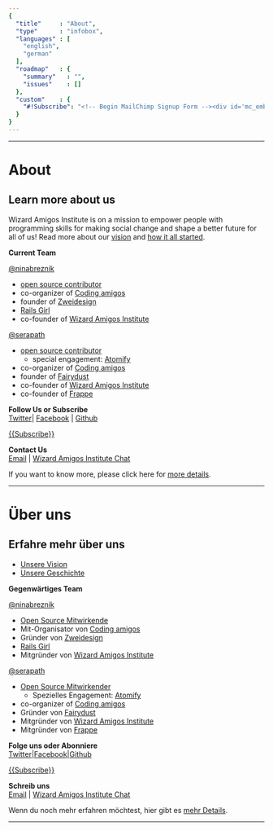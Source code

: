 ```yaml
---
{
  "title"     : "About",
  "type"      : "infobox",
  "languages" : [
    "english",
    "german"
  ],
  "roadmap"   : {
    "summary"   : "",
    "issues"    : []
  },
  "custom"    : {
    "#!Subscribe": "<!-- Begin MailChimp Signup Form --><div id='mc_embed_signup'><form action='//institute.us10.list-manage.com/subscribe/post?u=bd13e8f9c3477f7fc74c55030&amp;id=6feca0b2d4' method='post' id='mc-embedded-subscribe-form' name='mc-embedded-subscribe-form' class='validate' target='_blank' novalidate><div id='mc_embed_signup_scroll'><input type='email' value='' name='EMAIL' class='email' id='mce-EMAIL' placeholder='email address' required><!-- real people should not fill this in and expect good things - do not remove this or risk form bot signups--><div style='position: absolute; left: -5000px;'><input type='text' name='b_bd13e8f9c3477f7fc74c55030_6feca0b2d4' tabindex='-1' value=''></div><div class='clear'><input type='submit' value='Subscribe' name='subscribe' id='mc-embedded-subscribe' class='button'></div></div></form></div><!--End mc_embed_signup-->"
  }
}
---
```


---
[](@english)
# About

## Learn more about us
Wizard Amigos Institute is on a mission to empower people with programming skills for making social change and shape a better future for all of us! Read more about our [vision](https://github.com/wizardamigosinstitute/organization/blob/master/CONTENT/manifest.markdown) and [how it all started](https://github.com/wizardamigosinstitute/organization/blob/master/CONTENT/story.markdown).

**Current Team**  

[@ninabreznik](https://twitter.com/ninabreznik)
  * [open source contributor](https://github.com/ninabreznik)
  * co-organizer of [Coding amigos](http://www.meetup.com/CodingAmigos/)
  * founder of [Zweidesign](http://zweidesign.co/)
  * [Rails Girl](http://railsgirlsberlin.de/)
  * co-founder of [Wizard Amigos Institute](http://wizard.amigos.institute/)

[@serapath](https://twitter.com/serapath)
* [open source contributor](https://github.com/serapath)
  * special engagement: [Atomify](https://github.com/atomify/atomify)
* co-organizer of [Coding amigos](http://www.meetup.com/CodingAmigos/)
* founder of [Fairydust](http://fairydust.agency)
* co-founder of [Wizard Amigos Institute](http://wizard.amigos.institute/)
* co-founder of [Frappe](http://frappe-rheinmain.de/)

**Follow Us or Subscribe**  
[Twitter](https://twitter.com/wizardamigos)| [Facebook](https://www.facebook.com/wizardamigos) | [Github](https://github.com/wizardamigosinstitute)

[{{Subscribe}}](#!Subscribe)

**Contact Us**  
[Email](mailto:wizard@amigos.institute) | [Wizard Amigos Institute Chat](https://gitter.im/wizardamigosinstitute/chat)

If you want to know more, please click here for [more details](https://github.com/wizardamigosinstitute/organisation/blob/master/README.md).

[//]: # (@TODO: add "Impressum", "Address", "TaxNo.", ...)

---
[](@german)
# Über uns

## Erfahre mehr über uns
* [Unsere Vision](https://github.com/wizardamigosinstitute/organization/blob/master/CONTENT/manifest.markdown)
* [Unsere Geschichte](https://github.com/wizardamigosinstitute/organization/blob/master/CONTENT/story.markdown)

**Gegenwärtiges Team**

[@ninabreznik](https://twitter.com/ninabreznik)
  * [Open Source Mitwirkende](https://github.com/ninabreznik)
  * Mit-Organisator von [Coding amigos](http://www.meetup.com/CodingAmigos/)
  * Gründer von [Zweidesign](http://zweidesign.co/)
  * [Rails Girl](http://railsgirlsberlin.de/)
  * Mitgründer von [Wizard Amigos Institute](http://wizard.amigos.institute/)

[@serapath](https://twitter.com/serapath)
* [Open Source Mitwirkender](https://github.com/serapath)
  * Spezielles Engagement: [Atomify](https://github.com/atomify/atomify)
* co-organizer of [Coding amigos](http://www.meetup.com/CodingAmigos/)
* Gründer von [Fairydust](http://fairydust.agency)
* Mitgründer von [Wizard Amigos Institute](http://wizard.amigos.institute/)
* Mitgründer von [Frappe](http://frappe-rheinmain.de/)


**Folge uns oder Abonniere**  
[Twitter](https://twitter.com/wizardamigos)|[Facebook](https://www.facebook.com/wizardamigos)|[Github](https://github.com/wizardamigosinstitute)

[{{Subscribe}}](#!Subscribe)

**Schreib uns**  
[Email](mailto:wizard@amigos.institute) | [Wizard Amigos Institute Chat](https://gitter.im/wizardamigosinstitute/chat)

Wenn du noch mehr erfahren möchtest, hier gibt es [mehr Details](https://github.com/wizardamigosinstitute/organisation/blob/master/README.md).

---
